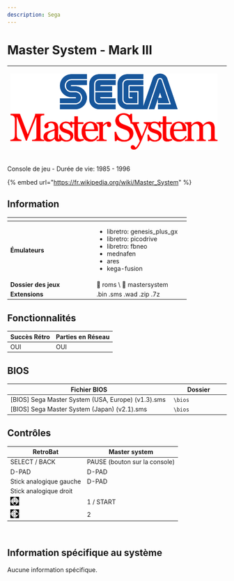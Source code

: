 ```yaml
---
description: Sega
---
```


# Master System - Mark III

| <p></p><p><img src="https://raw.githubusercontent.com/fabricecaruso/es-theme-carbon/5149a33eed46b2af638b06119397d4023b75131f/art/logos/mastersystem.svg" alt="" data-size="original"></p> | <p></p><p><img src="https://upload.wikimedia.org/wikipedia/commons/3/37/Sega_Mark_III_logo.svg" alt="" data-size="original"></p> |
| ----------------------------------------------------------------------------------------------------------------------------------------------------------------------------------------- | -------------------------------------------------------------------------------------------------------------------------------- |

Console de jeu - Durée de vie: 1985 - 1996

{% embed url="https://fr.wikipedia.org/wiki/Master_System" %}

## Information

<table data-header-hidden><thead><tr><th width="184"></th><th></th><th data-hidden></th></tr></thead><tbody><tr><td><strong>Émulateurs</strong></td><td><ul><li>libretro: genesis_plus_gx</li><li>libretro: picodrive</li><li>libretro: fbneo</li><li>mednafen</li><li>ares</li><li>kega-fusion</li></ul></td><td></td></tr><tr><td><strong>Dossier des jeux</strong></td><td><span data-gb-custom-inline data-tag="emoji" data-code="1f4c1">📁</span> roms \ <span data-gb-custom-inline data-tag="emoji" data-code="1f4c2">📂</span> mastersystem</td><td></td></tr><tr><td><strong>Extensions</strong></td><td>.bin .sms .wad .zip .7z</td><td></td></tr></tbody></table>

## Fonctionnalités

| Succès Rétro | Parties en Réseau |
| ------------ | ----------------- |
| OUI          | OUI               |

## BIOS

<table><thead><tr><th width="518">Fichier BIOS</th><th width="149">Dossier</th></tr></thead><tbody><tr><td>[BIOS] Sega Master System (USA, Europe) (v1.3).sms</td><td><code>\bios</code></td></tr><tr><td>[BIOS] Sega Master System (Japan) (v2.1).sms</td><td><code>\bios</code></td></tr></tbody></table>

## Contrôles

| RetroBat                                           | Master system                 |
| -------------------------------------------------- | ----------------------------- |
| SELECT / BACK                                      | PAUSE (bouton sur la console) |
| D-PAD                                              | D-PAD                         |
| Stick analogique gauche                            | D-PAD                         |
| Stick analogique droit                             |                               |
| ![A](<../../../../.gitbook/assets/image (19).png>) | 1 / START                     |
| ![B](<../../../../.gitbook/assets/image (6).png>)  | 2                             |

<div align="left">

<figure><img src="https://i.imgur.com/IY6vs5g.png" alt=""><figcaption></figcaption></figure>

</div>

## Information spécifique au système

Aucune information spécifique.
